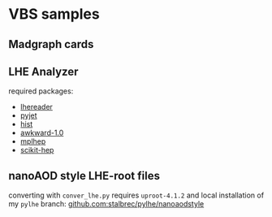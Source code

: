 # VBS samples

## Madgraph cards

## LHE Analyzer

required packages:
- [lhereader](https://github.com/AndreasAlbert/lhereader)
- [pyjet](https://github.com/scikit-hep/pyjet)
- [hist](https://github.com/scikit-hep/hist)
- [awkward-1.0](https://github.com/scikit-hep/awkward-1.0)
- [mplhep](https://github.com/scikit-hep/mplhep)
- [scikit-hep](https://github.com/scikit-hep/scikit-hep)


## nanoAOD style LHE-root files

converting with `conver_lhe.py` requires `uproot-4.1.2` and local installation of my `pylhe` branch: [github.com:stalbrec/pylhe/nanoaodstyle](https://github.com/stalbrec/pylhe/tree/nanoaodstyle)
